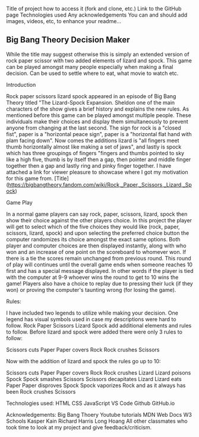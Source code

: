 Title of project
how to access it (fork and clone, etc.)
Link to the GitHub page
Technologies used
Any acknowledgements
You can and should add images, videos, etc, to enhance your readme...

## Big Bang Theory Decision Maker

While the title may suggest otherwise this is simply an extended version of rock paper scissor with two added elements of lizard and spock. This game can be played amongst many people especially when making a final decision. Can be used to settle where to eat, what movie to watch etc.

Introduction

Rock paper scissors lizard spock appeared in an episode of Big Bang Theory titled "The Lizard-Spock Expansion. Sheldon one of the main characters of the show gives a brief history and explains the new rules. As mentioned before this game can be played amongst multiple people. These individuals make their choices and display them simultaneously to prevent anyone from changing at the last second. The sign for rock is a "closed fist", paper is a "horizontal peace sign", paper is a "horizontal flat hand with plam facing down". Now comes the additions lizard is "all fingers meet thumb horizontally almost like making a set of jaws", and lastly is spock which has three groupings of fingers "fingers and thumbs pointed to sky like a high five, thumb is by itself then a gap, then pointer and middle finger together then a gap and lastly ring and pinky finger together. I have attached a link for viewer pleasure to showcase where I got my motivation for this game from.
[Title] (https://bigbangtheory.fandom.com/wiki/Rock,_Paper,_Scissors,_Lizard,_Spock)







Game Play

In a normal game players can say rock, paper, scissors, lizard, spock then show their choice against the other players choice. In this project the player will get to select which of the five choices they would like (rock, paper, scissors, lizard, spock) and upon selecting the preferred choice button the computer randomizes its choice amongst the exact same options.
Both player and computer choices are then displayed instantly, along with who won and an increase of one point on the scoreboard to whomever won. If there is a tie the scores remain unchanged from previous round. This round of play will continues until the overall game ends when someone reaches 10 first and has a special message displayed. In other words if the player is tied with the computer at 9-9 whoever wins the round to get to 10 wins the game! Players also have a choice to replay due to pressing their luck (if they won) or proving the computer's taunting wrong (for losing the game).



Rules:

I have included two legends to utilize while making your decision. One legend has visual symbols used in case my descriptions were hard to follow. 
Rock Paper Scissors Lizard Spock add additional elements and rules to follow. Before lizard and spock were added there were only 3 rules to follow: 

Scissors cuts Paper
Paper covers Rock
Rock crushes Scissors

Now with the addition of lizard and spock the rules go up to 10:

Scissors cuts Paper
Paper covers Rock
Rock crushes Lizard
Lizard poisons Spock
Spock smashes Scissors
Scissors decapitates Lizard
Lizard eats Paper
Paper disproves Spock
Spock vaporizes Rock
and as it always has been Rock crushes Scissors


Technologies used:
HTML
CSS
JavaScript
VS Code
Github
GitHub.io

Acknowledgements:
Big Bang Thoery 
Youtube tutorials
MDN Web Docs
W3 Schools
Kasper Kain
Richard Harris
Long Hoang
All other classmates who took time to look at my project and give feedback/criticism.




